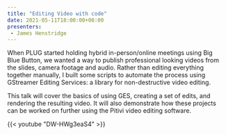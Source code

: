 ```yaml
---
title: "Editing Video with code"
date: 2021-05-11T18:00:00+08:00
presenters:
 - James Henstridge
---
```


When PLUG started holding hybrid in-person/online meetings using Big
Blue Button, we wanted a way to publish professional looking videos
from the slides, camera footage and audio. Rather than editing
everything together manually, I built some scripts to automate the
process using GStreamer Editing Services: a library for
non-destructive video editing.
<!--more-->

This talk will cover the basics of using GES, creating a set of edits,
and rendering the resulting video. It will also demonstrate how these
projects can be worked on further using the Pitivi video editing
software.

{{< youtube "DW-HWg3eaS4" >}}
